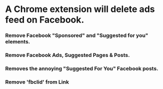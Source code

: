 # A Chrome extension will delete ads feed on Facebook.

### Remove Facebook "Sponsored" and "Suggested for you" elements.
### Remove Facebook Ads, Suggested Pages & Posts.
### Removes the annoying "Suggested For You" Facebook posts.
### Remove 'fbclid' from Link

